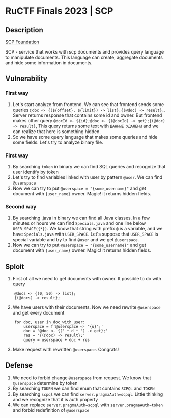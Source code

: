 # RuCTF Finals 2023 | SCP

## Description

[SCP Foundation](https://ru.wikipedia.org/wiki/SCP_Foundation)

SCP - service that works with scp documents and provides query language to manipulate documents. This language can create, aggregate documents and hide some information in documents.

## Vulnerability

### First way

1. Let's start analyze from frontend. We can see that frontend sends some queries `@doc <- {(${offset}, ${limit}) -> list};{(@doc) -> result};`. Server returns response that contains some id and owner.
But frontend makes other query `@docId <- ${id};@doc <- {(@docId) -> get};{(@doc) -> result}`, This query returns some text with `ДАННЫЕ УДАЛЕНЫ` and we can realize that here is something hidden.
1. So we have some query language that makes some queries and hide some fields. Let's try to analyze binary file. 

### First way
1. By searching `token` in binary we can find SQL queries and recognize that user identify by token
2. Let's try to find variables linked with user by pattern `@user`. We can find `@userspace`
3. Now we can try to put `@userspace = "{some_username}"` and get document with `{user_name}` owner. Magic! it returns hidden fields.

### Second way
1. By searching .java in binary we can find all Java classes. In a few minutes or hours we can find `Specials.java` and one line below `USER_SPACE({*})`. 
We know that string with prefix `@` is a variable, and we have `Specials.java` with `USER_SPACE`. Let's suppose that `USER_SPACE` is special variable and try to find `@user` and we get `@userspace`. 
1. Now we can try to put `@userspace = "{some_username}"` and get document with `{user_name}` owner. Magic! it returns hidden fields.

## Sploit

1. First of all we need to get documents with owner. It possible to do with query
```
    @docs <- {(0, 50) -> list};
    {(@docs) -> result};
```
2. We have users with their documents. Now we need rewrite `@userspace` and get every document
```
    for doc, user in doc_with_user:
        userspace = f'@userspace <- "{u}";'
        doc = '@doc <- {(' + d + ') -> get};'
        res = '{(@doc) -> result};'
        query = userspace + doc + res
```
3. Make request with rewritten `@userspace`. Congrats!


## Defense

1. We need to forbid change `@userspace` from request. We know that `@userspace` determine by token
2. By searching `TOKEN` we can find enum that contains `SCPQL` and `TOKEN`
3. By searching `scpql` we can find `server.pragmaAuth=scpql`. Little thinking and we recognize that it is auth property
4. We can replace `server.pragmaAuth=scpql` with `server.pragmaAuth=token` and forbid redefinition of `@userspace`